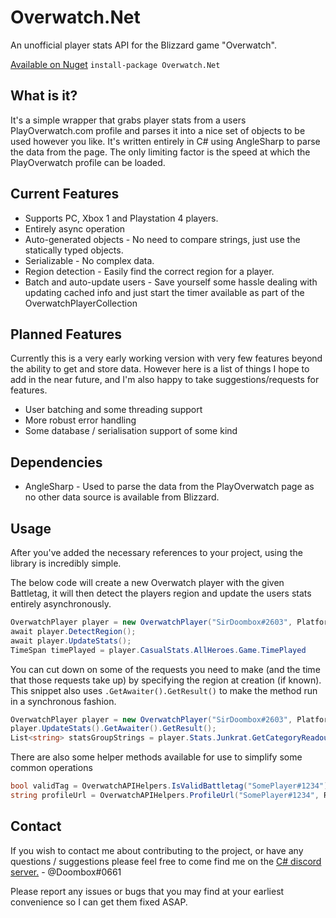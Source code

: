 # Overwatch.Net

An unofficial player stats API for the Blizzard game "Overwatch".

[Available on Nuget](https://www.nuget.org/packages/Overwatch.Net "Overwatch.Net on Nuget")
`install-package Overwatch.Net`

## What is it?

It's a simple wrapper that grabs player stats from a users PlayOverwatch.com profile and parses it into a nice set of objects to be used however you like. It's written entirely in C# using AngleSharp to parse the data from the page. The only limiting factor is the speed at which the PlayOverwatch profile can be loaded.

## Current Features
* Supports PC, Xbox 1 and Playstation 4 players.
* Entirely async operation
* Auto-generated objects - No need to compare strings, just use the statically typed objects.
* Serializable - No complex data.
* Region detection - Easily find the correct region for a player.
* Batch and auto-update users - Save yourself some hassle dealing with updating cached info and just start the timer available as part of the OverwatchPlayerCollection

## Planned Features
Currently this is a very early working version with very few features beyond the ability to get and store data. However here is a list of things I hope to add in the near future, and I'm also happy to take suggestions/requests for features.
* User batching and some threading support
* More robust error handling
* Some database / serialisation support of some kind

## Dependencies

* AngleSharp - Used to parse the data from the PlayOverwatch page as no other data source is available from Blizzard.

## Usage

After you've added the necessary references to your project, using the library is incredibly simple.

The below code will create a new Overwatch player with the given Battletag, it will then detect the players region and update the users stats entirely asynchronously.
```csharp
OverwatchPlayer player = new OverwatchPlayer("SirDoombox#2603", Platform.pc);
await player.DetectRegion();
await player.UpdateStats();
TimeSpan timePlayed = player.CasualStats.AllHeroes.Game.TimePlayed
```
You can cut down on some of the requests you need to make (and the time that those requests take up) by specifying the region at creation (if known). This snippet also uses `.GetAwaiter().GetResult()` to make the method run in a synchronous fashion.
```csharp
OverwatchPlayer player = new OverwatchPlayer("SirDoombox#2603", Platform.pc, Region.eu);
player.UpdateStats().GetAwaiter().GetResult();
List<string> statsGroupStrings = player.Stats.Junkrat.GetCategoryReadout(player.CompetitiveStats.Junkrat.HeroSpecific); // Returns a list of strings that display the name and value of all the stats inside that category to facilitate ease of use.
````
There are also some helper methods available for use to simplify some common operations
```csharp
bool validTag = OverwatchAPIHelpers.IsValidBattletag("SomePlayer#1234"); // Returns true.
string profileUrl = OverwatchAPIHelpers.ProfileUrl("SomePlayer#1234", Region.eu); // Returns a PlayOverwatch profile URL.
```

## Contact
If you wish to contact me about contributing to the project, or have any questions / suggestions please feel free to come find me on the [C# discord server.](https://discord.gg/0np62rq4o8GnQO9l "C# Discord") - @Doombox#0661

Please report any issues or bugs that you may find at your earliest convenience so I can get them fixed ASAP.
